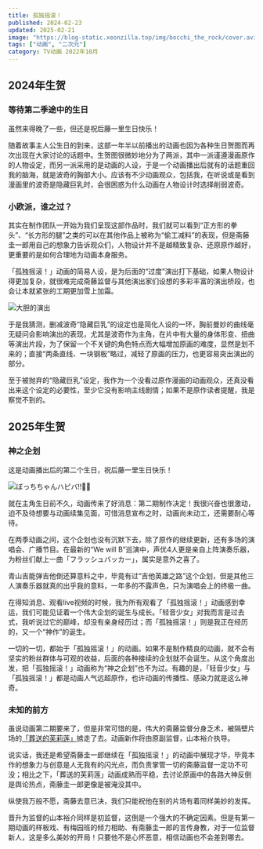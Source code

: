 ```yaml
---
title: 孤独摇滚！
published: 2024-02-23
updated: 2025-02-21
image: "https://blog-static.xeonzilla.top/img/bocchi_the_rock/cover.avif"
tags: ["动画", "二次元"]
category: TV动画 2022年10月
---
```

## 2024年生贺
### 等待第二季途中的生日
虽然来得晚了一些，但还是祝后藤一里生日快乐！

随着故事主人公生日的到来，这部一年半以前播出的动画也因为各种生日贺图而再次出现在大家讨论的话题中。生贺图很微妙地分为了两派，其中一派谨遵漫画原作的人物设定，而另一派采用的是动画的人设，于是一个动画播出后就有的话题重回我的脑海，就是波奇的胸部大小。应该有不少动画观众，包括我，在听说或是看到漫画里的波奇是隐藏巨乳时，会很困惑为什么动画在人物设计时选择削弱波奇。

### 小欧派，谁之过？
其实在制作团队一开始为我们呈现这部作品时，我们就可以看到“正方形的拳头”、“长方形的腿”之类的可以在其他作品上被称为“偷工减料”的表现，但是斋藤圭一郎用自己的想象力告诉观众们，人物设计并不是越精致复杂、还原原作越好，更重要的是如何合理地为动画本身服务。

「孤独摇滚！」动画的简易人设，是为后面的“过度”演出打下基础，如果人物设计得更加复杂，就很难完成斋藤监督与其他演出家们设想的多彩丰富的演出桥段，也会让本就紧张的工期更加雪上加霜。

![大胆的演出](https://blog-static.xeonzilla.top/img/bocchi_the_rock/01.avif "大胆的演出")

于是我猜测，删减波奇“隐藏巨乳”的设定也是简化人设的一环，胸前曼妙的曲线毫无疑问会影响演出的表现，尤其是波奇作为主角，在片中有大量的身体形变、扭曲等演出片段，为了保留一个不关键的角色特点而大幅增加原画的难度，显然是划不来的；直接“两条直线、一块钢板”略过，减轻了原画的压力，也更容易突出演出的部分。

至于被抛弃的“隐藏巨乳”设定，我作为一个没看过原作漫画的动画观众，还真没看出来这个设定的必要性，至少它没有影响主线剧情；如果不是原作读者提醒，我是察觉不到的。

## 2025年生贺
### 神之企划
这是动画播出后的第二个生日，祝后藤一里生日快乐！

![ぼっちちゃんハピバ‼️🎂🎉](https://blog-static.xeonzilla.top/img/bocchi_the_rock/02.avif "[ぼっちちゃんハピバ‼️🎂🎉](https://x.com/hamazi__/status/1892829109044039963)")

就在主角生日前不久，动画传来了好消息：第二期制作决定！我很兴奋也很激动，迫不及待想要与动画续集见面，可惜消息宣布之时，动画尚未动工，还需要耐心等待。

在两季动画之间，这个企划也没有沉默下去，除了原作的继续更新，还有多场的演唱会、广播节目。在最新的“We will B”巡演中，声优4人更是亲自上阵演奏乐器，为粉丝们献上一曲「フラッシュバッカー」，属实是意外之喜了。

青山吉能弹吉他倒还算意料之中，毕竟有过“吉他英雄之路”这个企划，但是其他三人演奏乐器就真的出乎我的意料，一年多的不露声色，只为演唱会上的终极一曲。

在得知消息、观看live视频的时候，我为所有观看了「孤独摇滚！」动画感到幸运，我们可能见证着一个伟大企划的诞生与成长。「轻音少女」对我而言是过去式，我听说过它的巅峰，却没有亲身经历过；而「孤独摇滚！」则是我正在经历的，又一个“神作”的诞生。

一切的一切，都始于「孤独摇滚！」的动画。如果不是制作精良的动画，就不会有坚实的粉丝群体与可观的收益，后面的各种接续的企划就不会诞生。从这个角度出发，把「孤独摇滚！」动画称为“神之企划”也不为过。有趣的是，「轻音少女」与「孤独摇滚！」都是动画人气远超原作，也许动画的传播性、感染力就是这么神奇。

### 未知的前方
虽说动画第二期要来了，但是非常可惜的是，伟大的斋藤监督分身乏术，被隔壁片场的[「葬送的芙莉莲」](/posts/sousou_no_frieren/)掳走了去。动画新作将由原副监督，山本裕介执导。

说实话，我还是希望斋藤圭一郎继续在「孤独摇滚！」的动画中展现才华，毕竟本作的想象力与创意是人无我有的闪光点，而负责掌管一切的斋藤监督一定功不可没；相比之下，「葬送的芙莉莲」动画成熟而平稳，去讨论原画中的各路大神反倒是舆论热点，斋藤圭一郎更像是被淹没其中。

纵使我万般不愿，斋藤去意已决，我们只能祝他在别的片场有着同样美妙的发挥。

晋升为监督的山本裕介同样是初监督，这倒是一个强大的不确定因素。但是有第一期动画的样板戏、有梅园班的倾力相助、有斋藤圭一郎的言传身教，对于一位监督新人，这是多么美妙的开局！只要他不是心怀恶意，相信动画也不会差到哪去。
